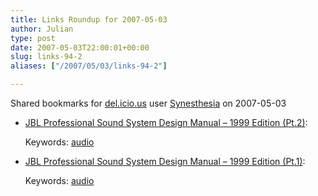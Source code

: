 ```yaml
---
title: Links Roundup for 2007-05-03
author: Julian
type: post
date: 2007-05-03T22:00:01+00:00
slug: links-94-2 
aliases: ["/2007/05/03/links-94-2"]

---
```

Shared bookmarks for [del.icio.us][1] user [Synesthesia][2] on 2007-05-03

  * [JBL Professional Sound System Design Manual &#8211; 1999 Edition (Pt.2)][3]:
  
    Keywords: [audio][4]
  * [JBL Professional Sound System Design Manual &#8211; 1999 Edition (Pt.1)][5]:
  
    Keywords: [audio][4]

 [1]: https://del.icio.us/
 [2]: https://del.icio.us/synesthesia
 [3]: https://www.jblpro.com/pub/manuals/pssdm_2.pdf "https://www.jblpro.com/pub/manuals/pssdm_2.pdf"
 [4]: https://del.icio.us/synesthesia/audio
 [5]: https://www.jblpro.com/pub/manuals/pssdm_1.pdf "https://www.jblpro.com/pub/manuals/pssdm_1.pdf"